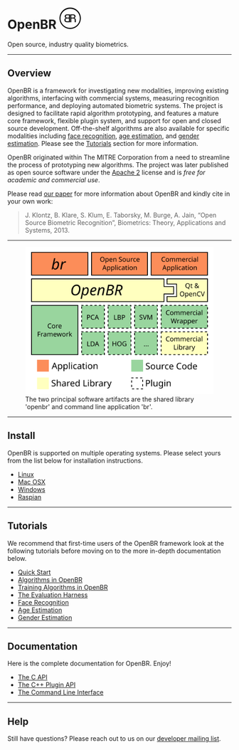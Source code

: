 # OpenBR ![Overview](img/openbr_48x48.png)

<p id=tagline>Open source, industry quality biometrics.</p>

---

## Overview

OpenBR is a framework for investigating new modalities, improving existing algorithms, interfacing with commercial systems, measuring recognition performance, and deploying automated biometric systems.
The project is designed to facilitate rapid algorithm prototyping, and features a mature core framework, flexible plugin system, and support for open and closed source development.
Off-the-shelf algorithms are also available for specific modalities including [face recognition](tutorials.md#face-recognition), [age estimation](tutorials.md#age-estimation), and [gender estimation](tutorials.md#gender-estimation). Please see the [Tutorials](tutorials.md) section for more information.

OpenBR originated within The MITRE Corporation from a need to streamline the process of prototyping new algorithms.
The project was later published as open source software under the [Apache 2](http://www.apache.org/licenses/LICENSE-2.0.html) license and is *free for academic and commercial use*.

Please read [our paper](http://openbiometrics.org/publications/klontz2013open.pdf) for more information about OpenBR and kindly cite in your own work:

> J. Klontz, B. Klare, S. Klum, E. Taborsky, M. Burge, A. Jain, “Open Source Biometric Recognition”, Biometrics: Theory, Applications and Systems, 2013.

---

<figure id="abstraction">
  <img src="img/abstraction.svg">
  <figcaption>The two principal software artifacts are the shared library 'openbr' and command line application 'br'.</figcaption>
</figure>

---

## Install

OpenBR is supported on multiple operating systems. Please select yours from the list below for installation instructions.

* [Linux](install.md#linux)
* [Mac OSX](install.md#osx)
* [Windows](install.md#windows)
* [Raspian](install.md#raspian)

---

## Tutorials

We recommend that first-time users of the OpenBR framework look at the following tutorials before moving on to the more in-depth documentation below.

* [Quick Start](tutorials.md#quick-start)
* [Algorithms in OpenBR](tutorials.md#algorithms-in-openbr)
* [Training Algorithms in OpenBR](tutorials.md#training-algorithms)
* [The Evaluation Harness](tutorials.md#the-evaluation-harness)
* [Face Recognition](tutorials.md#face-recognition)
* [Age Estimation](tutorials.md#age-estimation)
* [Gender Estimation](tutorials.md#gender-estimation)

---

## Documentation

Here is the complete documentation for OpenBR. Enjoy!

* [The C API](api_docs/c_api.md)
* [The C++ Plugin API](api_docs/cpp_api.md)
* [The Command Line Interface](api_docs/cl_api.md)

---

## Help

Still have questions? Please reach out to us on our [developer mailing list](https://groups.google.com/forum/?fromgroups#!forum/openbr-dev).
